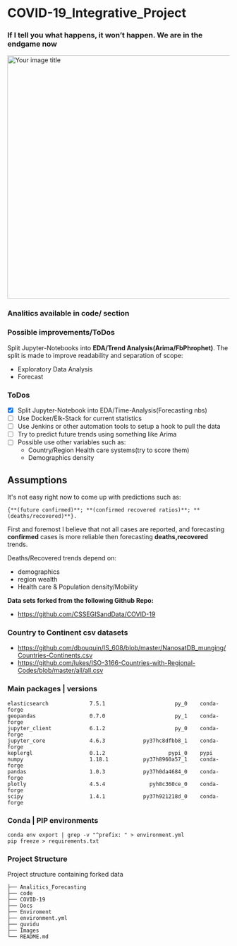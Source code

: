# COVID-19_Integrative_Project

### If I tell you what happens, it won’t happen. We are in the endgame now

<img src="https://media.giphy.com/media/3FQxaJJkQR8U4gdzr0/giphy.gif" alt="Your image title" aalign="center" height="550" width="950"/>

### Analitics  available in code/ section

### Possible improvements/ToDos

Split Jupyter-Notebooks into **EDA/Trend Analysis(Arima/FbPhrophet)**.
The split  is made to improve readability and separation of scope:

* Exploratory Data Analysis
* Forecast


### ToDos

- [X] Split Jupyter-Notebook into EDA/Time-Analysis(Forecasting nbs)
- [ ] Use Docker/Elk-Stack for current statistics
- [ ] Use Jenkins or other automation tools to setup a hook to pull the data
- [ ] Try to predict future trends using something like Arima
- [ ] Possible use other variables such as:
    * Country/Region Health care systems(try to score them)
    * Demographics density

## **Assumptions**

It's not easy right now to come up with predictions such as:
    
    {**(future confirmed)**; **(confirmed recovered ratios)**; **(deaths/recovered)**}.

First and foremost I believe that not all cases are reported, and forecasting **confirmed** cases is more reliable then forecasting **deaths,recovered** trends.

Deaths/Recovered trends depend on:
 
* demographics 
* region wealth
* Health care
& Population density/Mobility


**Data sets forked from the following Github Repo:**

* https://github.com/CSSEGISandData/COVID-19

### Country to Continent csv datasets

* https://github.com/dbouquin/IS_608/blob/master/NanosatDB_munging/Countries-Continents.csv
* https://github.com/lukes/ISO-3166-Countries-with-Regional-Codes/blob/master/all/all.csv

### Main packages | versions

```
elasticsearch             7.5.1                      py_0    conda-forge
geopandas                 0.7.0                      py_1    conda-forge
jupyter_client            6.1.2                      py_0    conda-forge
jupyter_core              4.6.3            py37hc8dfbb8_1    conda-forge
keplergl                  0.1.2                    pypi_0    pypi
numpy                     1.18.1           py37h8960a57_1    conda-forge
pandas                    1.0.3            py37h0da4684_0    conda-forge
plotly                    4.5.4              pyh8c360ce_0    conda-forge
scipy                     1.4.1            py37h921218d_0    conda-forge
```

### Conda | PIP environments

```
conda env export | grep -v "^prefix: " > environment.yml
pip freeze > requirements.txt
```

### Project Structure

Project structure containing forked data

```
├── Analitics_Forecasting
├── code
├── COVID-19
├── Docs
├── Enviroment
├── environment.yml
├── guvidu
├── Images
└── README.md
```


